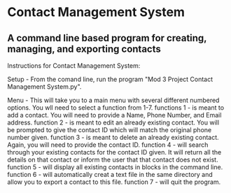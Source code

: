 # Contact Management System

## A command line based program for creating, managing, and exporting contacts 

Instructions for Contact Management System:

Setup - From the comand line, run the program "Mod 3 Project Contact Management System.py".

Menu - This will take you to a main menu with several different numbered options.  You wll need to select a function from 1-7.
functions 1 - is meant to add a contact.  You will need to provide a Name, Phone Number, and Email address.
function 2 - is meant to edit an already existing contact.  You will be prompted to give the contact ID which will match the original phone number given.
function 3 - is meant to delete an already existing contact.  Again, you will need to provide the contact ID.
function 4 - will search through your existing contacts for the contact ID given.  It will return all the details on that contact or inform the user that that contact does not exist.
function 5 - will display all existing contacts in blocks in the command line.
function 6 - will automatically creat a text file in the same directory and allow you to export a contact to this file.
function 7 - will quit the program.
